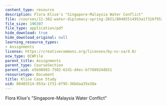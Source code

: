 ```yaml
---
content_type: resource
description: Flora Klise's "Singapore-Malaysia Water Conflict"
file: /courses/11-382-water-diplomacy-spring-2021/80485514953a1f316f9536bdaa35e38a_MIT11_382s21_Klise.pdf
file_size: 196307
file_type: application/pdf
hide_download: true
hide_download_original: null
learning_resource_types:
- Assignments
license: https://creativecommons.org/licenses/by-nc-sa/4.0/
ocw_type: OCWFile
parent_title: Assignments
parent_type: CourseSection
parent_uid: e5b98993-7502-62d1-d4ec-b7760924db51
resourcetype: Document
title: Klise Case Study
uid: 80485514-953a-1f31-6f95-36bdaa35e38a
---
```

Flora Klise's "Singapore-Malaysia Water Conflict"